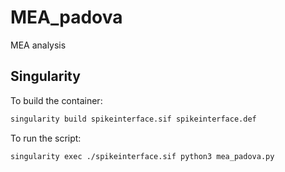 # MEA_padova
MEA analysis

## Singularity
To build the container:
```bash
singularity build spikeinterface.sif spikeinterface.def
```

To run the script:
```bash
singularity exec ./spikeinterface.sif python3 mea_padova.py
```